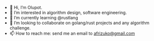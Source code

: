 - 👋 Hi, I’m Olupot.
- 👀 I’m interested in algorithm design, software engineering.
- 🌱 I’m currently learning @rustlang
- 💞️ I’m looking to collaborate on golang/rust projects and any algorithm challenge.
- 📫 How to reach me: send me an email to afrizuko@gmail.com 

<!---
afrizuko/afrizuko is a ✨ special ✨ repository because its `README.md` (this file) appears on your GitHub profile.
You can click the Preview link to take a look at your changes.
--->
